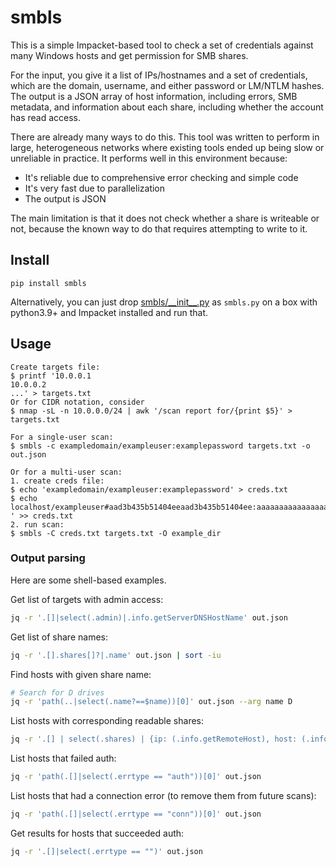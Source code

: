 # smbls

This is a simple Impacket-based tool to check a set of credentials against many Windows hosts and get permission for SMB shares.

For the input, you give it a list of IPs/hostnames and a set of credentials, which are the domain, username, and either password or LM/NTLM hashes. The output is a JSON array of host information, including errors, SMB metadata, and information about each share, including whether the account has read access.

There are already many ways to do this. This tool was written to perform in large, heterogeneous networks where existing tools ended up being slow or unreliable in practice. It performs well in this environment because:

- It's reliable due to comprehensive error checking and simple code
- It's very fast due to parallelization
- The output is JSON

The main limitation is that it does not check whether a share is writeable or not, because the known way to do that requires attempting to write to it.

## Install

`pip install smbls`

Alternatively, you can just drop [smbls/\_\_init\_\_.py](smbls/__init__.py) as `smbls.py` on a box with python3.9+ and Impacket installed and run that.

## Usage

```
Create targets file:
$ printf '10.0.0.1
10.0.0.2
...' > targets.txt
Or for CIDR notation, consider
$ nmap -sL -n 10.0.0.0/24 | awk '/scan report for/{print $5}' > targets.txt

For a single-user scan:
$ smbls -c exampledomain/exampleuser:examplepassword targets.txt -o out.json

Or for a multi-user scan:
1. create creds file:
$ echo 'exampledomain/exampleuser:examplepassword' > creds.txt
$ echo localhost/exampleuser#aad3b435b51404eeaad3b435b51404ee:aaaaaaaaaaaaaaaaaaaaaaaaaaaaaaaa
' >> creds.txt
2. run scan:
$ smbls -C creds.txt targets.txt -O example_dir

```

### Output parsing

Here are some shell-based examples.

Get list of targets with admin access:

```sh
jq -r '.[]|select(.admin)|.info.getServerDNSHostName' out.json
```

Get list of share names:

```sh
jq -r '.[].shares[]?|.name' out.json | sort -iu
```

Find hosts with given share name:

```sh
# Search for D drives
jq -r 'path(..|select(.name?==$name))[0]' out.json --arg name D
```

List hosts with corresponding readable shares:

```sh
jq -r '.[] | select(.shares) | {ip: (.info.getRemoteHost), host: (.info.getServerDNSHostName), readshares: [.shares[] | select(.access != "") | {name: .name, type: .type, remark: .remark}]} | select(.readshares != [])' out.json
```

List hosts that failed auth:

```sh
jq -r 'path(.[]|select(.errtype == "auth"))[0]' out.json
```

List hosts that had a connection error (to remove them from future scans):

```sh
jq -r 'path(.[]|select(.errtype == "conn"))[0]' out.json
```

Get results for hosts that succeeded auth:

```sh
jq -r '.[]|select(.errtype == "")' out.json
```
